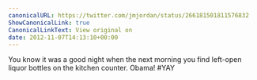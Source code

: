 ```yaml
---
canonicalURL: https://twitter.com/jmjordan/status/266181501811576832
ShowCanonicalLink: true
CanonicalLinkText: View original on
date: 2012-11-07T14:13:10+00:00
---
```

You know it was a good night when the next morning you find left-open liquor bottles on the kitchen counter. Obama! #YAY